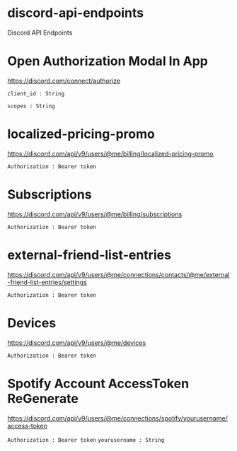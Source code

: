 # discord-api-endpoints
Discord API Endpoints

# Open Authorization Modal In App

https://discord.com/connect/authorize

```client_id : String```

```scopes : String```

# localized-pricing-promo

https://discord.com/api/v9/users/@me/billing/localized-pricing-promo

```Authorization : Bearer token```

# Subscriptions

https://discord.com/api/v9/users/@me/billing/subscriptions

```Authorization : Bearer token```

# external-friend-list-entries

https://discord.com/api/v9/users/@me/connections/contacts/@me/external-friend-list-entries/settings

```Authorization : Bearer token```

# Devices

https://discord.com/api/v9/users/@me/devices

```Authorization : Bearer token```

# Spotify Account AccessToken ReGenerate

https://discord.com/api/v9/users/@me/connections/spotify/yourusername/access-token

```Authorization : Bearer token```
```yourusername : String```



